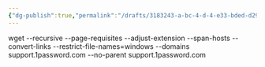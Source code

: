 ```yaml
---
{"dg-publish":true,"permalink":"/drafts/3183243-a-bc-4-d-4-e33-bded-d29242850897/","dgHomeLink":true,"dgPassFrontmatter":false}
---
```



wget --recursive --page-requisites --adjust-extension --span-hosts --convert-links --restrict-file-names=windows --domains support.1password.com --no-parent support.1password.com
